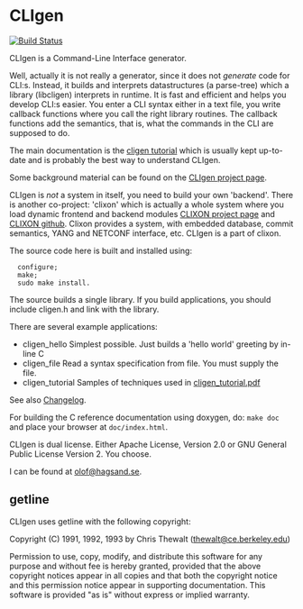 # CLIgen

[![Build Status](https://travis-ci.org/clicon/cligen.png)](https://travis-ci.org/clicon/cligen) 

CLIgen is a Command-Line Interface generator.

Well, actually it is not really a generator, since it does
not _generate_ code for CLI:s. Instead, it builds and interprets
datastructures (a parse-tree) which a library (libcligen) interprets
in runtime.  It is fast and efficient and helps you develop CLI:s
easier. You enter a CLI syntax either in a text file, you
write callback functions where you call the right library
routines. The callback functions add the semantics, that is, what the
commands in the CLI are supposed to do. 

The main documentation is the [cligen tutorial](cligen_tutorial.pdf)
which is usually kept up-to-date and is probably the best way to
understand CLIgen.

Some background material can be found on the [CLIgen project page](http://www.cligen.se).

CLIgen is _not_ a system in itself, you need to build your own
'backend'.  There is another co-project: 'clixon' which is
actually a whole system where you load dynamic frontend and backend
modules [CLIXON project page](http://www.clicon.org) and [CLIXON
github](https://github.com/clicon/clixon). Clixon provides a
system, with embedded database, commit semantics, YANG and NETCONF
interface, etc. CLIgen is a part of clixon.

The source code here is built and installed using:
```
  configure;
  make;
  sudo make install.
```

The source builds a single library. If you build applications, you should include cligen.h and link with the library.

There are several example applications:
* cligen_hello Simplest possible. Just builds a 'hello world' greeting by in-line C
* cligen_file Read a syntax specification from file. You must supply the file.
* cligen_tutorial Samples of techniques used in [cligen_tutorial.pdf](cligen_tutorial.pdf)

See also [Changelog](CHANGELOG.md).

For building the C reference documentation using doxygen, do: `make doc` and place your browser at `doc/index.html`.

CLIgen is dual license. Either Apache License, Version 2.0 or GNU
General Public License Version 2. You choose.

I can be found at olof@hagsand.se.

## getline


CLIgen uses getline with the following copyright:

Copyright (C) 1991, 1992, 1993 by Chris Thewalt (thewalt@ce.berkeley.edu)

Permission to use, copy, modify, and distribute this software 
for any purpose and without fee is hereby granted, provided
that the above copyright notices appear in all copies and that both the
copyright notice and this permission notice appear in supporting
documentation.  This software is provided "as is" without express or
implied warranty.


